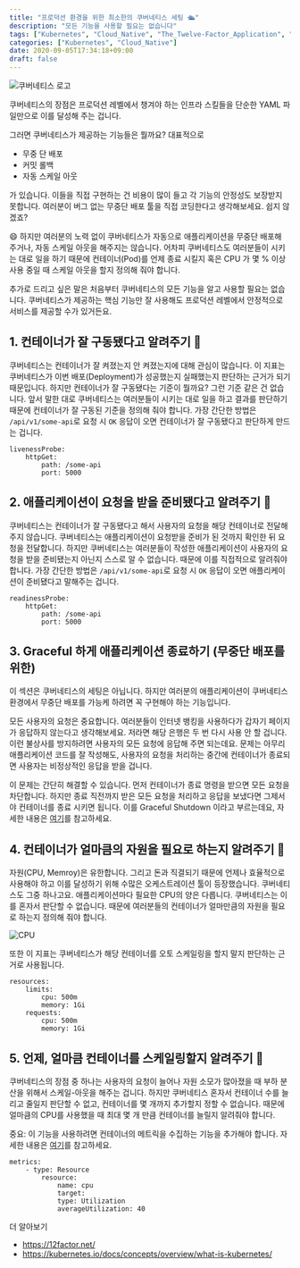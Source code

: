 ```yaml
---
title: "프로덕션 환경을 위한 최소한의 쿠버네티스 세팅 🛳"
description: "모든 기능을 사용할 필요는 없습니다"
tags: ["Kubernetes", "Cloud_Native", "The_Twelve-Factor_Application", "Docker"]
categories: ["Kubernetes", "Cloud_Native"]
date: 2020-09-05T17:34:18+09:00
draft: false
---
```


![쿠버네티스 로고](/images/kubernetes_logo.png)

쿠버네티스의 장점은 프로덕션 레벨에서 챙겨야 하는 인프라 스킬들을 단순한 YAML 파일만으로 이를 달성해 주는 겁니다.

그러면 쿠버네티스가 제공하는 기능들은 뭘까요? 대표적으로

- 무중 단 배포
- 커밋 롤백
- 자동 스케일 아웃

가 있습니다. 이들을 직접 구현하는 건 비용이 많이 들고 각 기능의 안정성도 보장받지 못합니다. 여러분이 버그 없는 무중단 배포 툴을 직접 코딩한다고 생각해보세요. 쉽지 않겠죠?

😄 하지만 여러분의 노력 없이 쿠버네티스가 자동으로 애플리케이션을 무중단 배포해 주거나, 자동 스케일 아웃을 해주지는 않습니다. 어차피 쿠버네티스도 여러분들이 시키는 대로 일을 하기 때문에 컨테이너(Pod)를 언제 종료 시킬지 혹은 CPU 가 몇 % 이상 사용 중일 때 스케일 아웃을 할지 정의해 줘야 합니다.

추가로 드리고 싶은 말은 처음부터 쿠버네티스의 모든 기능을 알고 사용할 필요는 없습니다. 쿠버네티스가 제공하는 핵심 기능만 잘 사용해도 프로덕션 레벨에서 안정적으로 서비스를 제공할 수가 있거든요.

## 1. 컨테이너가 잘 구동됐다고 알려주기 🧑

쿠버네티스는 컨테이너가 잘 켜졌는지 안 켜졌는지에 대해 관심이 많습니다. 이 지표는 쿠버네티스가 이번 배포(Deployment)가 성공했는지 실패했는지 판단하는 근거가 되기 때문입니다. 하지만 컨테이너가 잘 구동됐다는 기준이 뭘까요? 그런 기준 같은 건 없습니다. 앞서 말한 대로 쿠버네티스는 여러분들이 시키는 대로 일을 하고 결과를 판단하기 때문에 컨테이너가 잘 구동된 기준을 정의해 줘야 합니다. 가장 간단한 방법은 `/api/v1/some-api`로 요청 시 `OK` 응답이 오면 컨테이너가 잘 구동됐다고 판단하게 만드는 겁니다.

```
livenessProbe:
    httpGet:
        path: /some-api
        port: 5000
```

## 2. 애플리케이션이 요청을 받을 준비됐다고 알려주기 🧑

쿠버네티스는 컨테이너가 잘 구동됐다고 해서 사용자의 요청을 해당 컨테이너로 전달해 주지 않습니다. 쿠버네티스는 애플리케이션이 요청받을 준비가 된 것까지 확인한 뒤 요청을 전달합니다.
하지만 쿠버네티스는 여러분들이 작성한 애플리케이션이 사용자의 요청을 받을 준비됐는지 아닌지 스스로 알 수 없습니다. 때문에 이를 직접적으로 알려줘야 합니다. 가장 간단한 방법은 `/api/v1/some-api`로 요청 시 `OK` 응답이 오면 애플리케이션이 준비됐다고 말해주는 겁니다.

```
readinessProbe:
    httpGet:
        path: /some-api
        port: 5000
```

## 3. Graceful 하게 애플리케이션 종료하기 (무중단 배포를 위한)

이 섹션은 쿠버네티스의 세팅은 아닙니다. 하지만 여러분의 애플리케이션이 쿠버네티스 환경에서 무중단 배포를 가능케 하려면 꼭 구현해야 하는 기능입니다.

모든 사용자의 요청은 중요합니다. 여러분들이 인터넷 뱅킹을 사용하다가 갑자기 페이지가 응답하지 않는다고 생각해보세요. 저라면 해당 은행은 두 번 다시 사용 안 할 겁니다. 이런 불상사를 방지하려면 사용자의 모든 요청에 응답해 주면 되는데요. 문제는 아무리 애플리케이션 코드를 잘 작성해도, 사용자의 요청을 처리하는 중간에 컨테이너가 종료되면 사용자는 비정상적인 응답을 받을 겁니다.

이 문제는 간단히 해결할 수 있습니다. 먼저 컨테이너가 종료 명령을 받으면 모든 요청을 차단합니다. 하지만 종료 직전까지 받은 모든 요청을 처리하고 응답을 보냈다면 그제서야 컨테이너를 종료 시키면 됩니다. 이를 Graceful Shutdown 이라고 부르는데요, 자세한 내용은 [여기](https://blog.risingstack.com/graceful-shutdown-node-js-kubernetes/)를 참고하세요.

## 4. 컨테이너가 얼마큼의 자원을 필요로 하는지 알려주기 🧑

자원(CPU, Memroy)은 유한합니다. 그리고 돈과 직결되기 때문에 언제나 효율적으로 사용해야 하고 이를 달성하기 위해 수많은 오케스트레이션 툴이 등장했습니다. 쿠버네티스도 그중 하나고요. 애플리케이션마다 필요한 CPU의 양은 다릅니다. 쿠버네티스는 이를 혼자서 판단할 수 없습니다. 때문에 여러분들의 컨테이너가 얼마만큼의 자원을 필요로 하는지 정의해 줘야 합니다.

![CPU](/images/cpu_cores.png)

또한 이 지표는 쿠버네티스가 해당 컨테이너를 오토 스케일링을 할지 말지 판단하는 근거로 사용됩니다.

```
resources:
    limits:
        cpu: 500m
        memory: 1Gi
    requests:
        cpu: 500m
        memory: 1Gi
```

## 5. 언제, 얼마큼 컨테이너를 스케일링할지 알려주기 🧑

쿠버네티스의 장점 중 하나는 사용자의 요청이 늘어나 자원 소모가 많아졌을 때 부하 분산을 위해서 스케일-아웃을 해주는 겁니다. 하지만 쿠버네티스 혼자서 컨테이너 수를 늘리고 줄일지 판단할 수 없고, 컨테이너를 몇 개까지 추가할지 정할 수 없습니다. 때문에 얼마큼의 CPU를 사용했을 때 최대 몇 개 만큼 컨테이너를 늘릴지 알려줘야 합니다.

중요: 이 기능을 사용하려면 컨테이너의 메트릭을 수집하는 기능을 추가해야 합니다. 자세한 내용은 [여기](https://github.com/kubernetes-sigs/metrics-server)를 참고하세요.

```
metrics:
    - type: Resource
        resource:
            name: cpu
            target:
            type: Utilization
            averageUtilization: 40
```

더 알아보기

- https://12factor.net/
- https://kubernetes.io/docs/concepts/overview/what-is-kubernetes/
